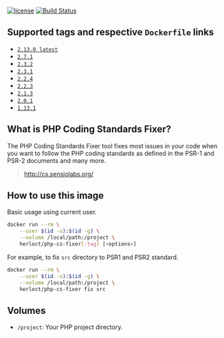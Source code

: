 [![license](https://img.shields.io/github/license/herloct/docker-php-cs-fixer.svg)]()
[![Build Status](https://travis-ci.org/herloct/docker-php-cs-fixer.svg?branch=master)](https://travis-ci.org/herloct/docker-php-cs-fixer)

## Supported tags and respective `Dockerfile` links

* [`2.13.0`, `latest`](https://github.com/herloct/docker-php-cs-fixer/blob/2.13.0/Dockerfile)
* [`2.7.1`](https://github.com/herloct/docker-php-cs-fixer/blob/2.7.1/Dockerfile)
* [`2.3.2`](https://github.com/herloct/docker-php-cs-fixer/blob/2.3.2/Dockerfile)
* [`2.3.1`](https://github.com/herloct/docker-php-cs-fixer/blob/2.3.1/Dockerfile)
* [`2.2.4`](https://github.com/herloct/docker-php-cs-fixer/blob/2.2.4/Dockerfile)
* [`2.2.3`](https://github.com/herloct/docker-php-cs-fixer/blob/2.2.3/Dockerfile)
* [`2.1.3`](https://github.com/herloct/docker-php-cs-fixer/blob/2.1.3/Dockerfile)
* [`2.0.1`](https://github.com/herloct/docker-php-cs-fixer/blob/2.0.1/Dockerfile)
* [`1.13.1`](https://github.com/herloct/docker-php-cs-fixer/blob/1.13.1/Dockerfile)

## What is PHP Coding Standards Fixer?

The PHP Coding Standards Fixer tool fixes most issues in your code when you want to follow the PHP coding standards as defined in the PSR-1 and PSR-2 documents and many more.

> http://cs.sensiolabs.org/

## How to use this image

Basic usage using current user.

```sh
docker run --rm \
    --user $(id -u):$(id -g) \
    --volume /local/path:/project \
    herloct/php-cs-fixer[:tag] [<options>]
```

For example, to fix `src` directory to PSR1 and PSR2 standard.

```sh
docker run --rm \
    --user $(id -u):$(id -g) \
    --volume /local/path:/project \
    herloct/php-cs-fixer fix src
```

## Volumes

* `/project`: Your PHP project directory.
